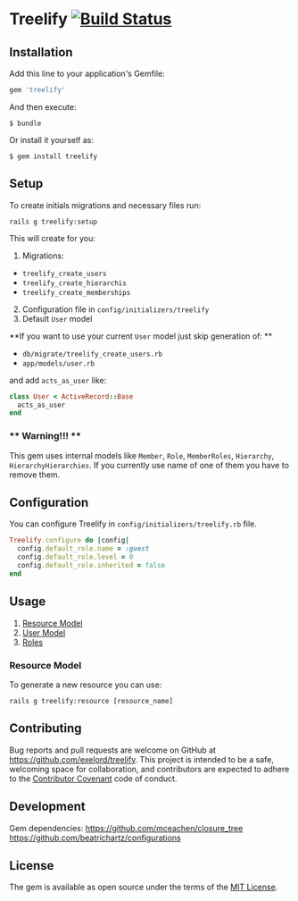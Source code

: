 # Treelify [![Build Status](https://travis-ci.org/Exelord/Treelify.svg?branch=master)](https://travis-ci.org/Exelord/Treelify)

## Installation

Add this line to your application's Gemfile:

```ruby
gem 'treelify'
```

And then execute:

    $ bundle

Or install it yourself as:

    $ gem install treelify

## Setup
To create initials migrations and necessary files run:
```
rails g treelify:setup
```

This will create for you:

1. Migrations:
  - `treelify_create_users`
  - `treelify_create_hierarchis`
  - `treelify_create_memberships`


2. Configuration file in `config/initializers/treelify`
3. Default `User` model

**If you want to use your current `User` model just skip generation of: **
 - `db/migrate/treelify_create_users.rb`
 - `app/models/user.rb`

and add `acts_as_user` like:

``` ruby
class User < ActiveRecord::Base
  acts_as_user
end
```

### ** Warning!!! **
This gem uses internal models like `Member`, `Role`, `MemberRoles`, `Hierarchy`, `HierarchyHierarchies`. If you currently use name of one of them you have to remove them.

## Configuration
You can configure Treelify in `config/initializers/treelify.rb` file.

``` ruby
Treelify.configure do |config|
  config.default_role.name = :guest
  config.default_role.level = 0
  config.default_role.inherited = false
end
```

## Usage
1. [Resource Model]()
2. [User Model]()
2. [Roles]()

### Resource Model

To generate a new resource you can use:
```
rails g treelify:resource [resource_name]
```

## Contributing

Bug reports and pull requests are welcome on GitHub at https://github.com/exelord/treelify. This project is intended to be a safe, welcoming space for collaboration, and contributors are expected to adhere to the [Contributor Covenant](contributor-covenant.org) code of conduct.

## Development
Gem dependencies:
https://github.com/mceachen/closure_tree
https://github.com/beatrichartz/configurations

## License

The gem is available as open source under the terms of the [MIT License](http://opensource.org/licenses/MIT).
